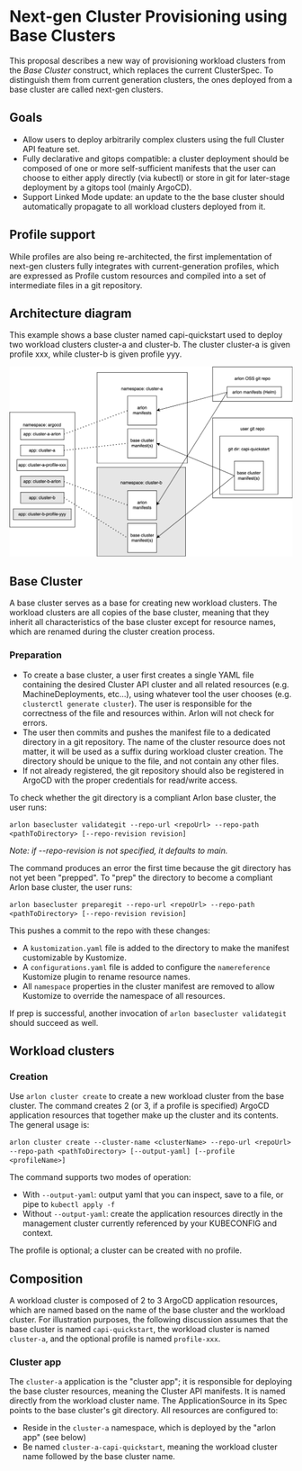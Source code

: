 # Next-gen Cluster Provisioning using Base Clusters

This proposal describes a new way of provisioning workload clusters from the *Base Cluster*
construct, which replaces the current ClusterSpec. To distinguish them from current generation
clusters, the ones deployed from a base cluster are called next-gen clusters.

## Goals

- Allow users to deploy arbitrarily complex clusters using the full Cluster API feature set.
- Fully declarative and gitops compatible: a cluster deployment should be composed of one or more
self-sufficient manifests that the user can choose to either apply directly (via kubectl) or store in
git for later-stage deployment by a gitops tool (mainly ArgoCD).
- Support Linked Mode update: an update to the the base cluster should
automatically propagate to all workload clusters deployed from it.

## Profile support

While profiles are also being re-architected, the first implementation of next-gen clusters
fully integrates with current-generation profiles, which are expressed as Profile custom resources
and compiled into a set of intermediate files in a git repository.

## Architecture diagram

This example shows a base cluster named capi-quickstart used to deploy two workload
clusters cluster-a and cluster-b. The cluster cluster-a is given profile xxx,
while cluster-b is given profile yyy.

![architecture](arlon_gen2.png)

## Base Cluster

A base cluster serves as a base for creating new workload clusters. The workload clusters
are all copies of the base cluster, meaning that they inherit all characteristics of the
base cluster except for resource names, which are renamed during the cluster creation process.

### Preparation

- To create a base cluster, a user first creates a single YAML file containing the desired Cluster API
cluster and all related resources (e.g. MachineDeployments, etc...), using whatever tool the user
chooses (e.g. `clusterctl generate cluster`). The user is responsible for the correctness of the file
and resources within. Arlon will not check for errors.
- The user then commits and pushes the manifest file to a dedicated directory in a git repository.
The name of the cluster resource does not matter, it will be used as a suffix during workload
cluster creation. The directory should be unique to the file, and not contain any other files.
- If not already registered, the git repository should also be registered in ArgoCD with
the proper credentials for read/write access.

To check whether the git directory is a compliant Arlon base cluster,
the user runs:
```
arlon basecluster validategit --repo-url <repoUrl> --repo-path <pathToDirectory> [--repo-revision revision]  
```
*Note: if --repo-revision is not specified, it defaults to main.*

The command produces an error the first time because the git directory has not yet been "prepped".
To "prep" the directory to become a compliant Arlon base cluster, the user runs:
```
arlon basecluster preparegit --repo-url <repoUrl> --repo-path <pathToDirectory> [--repo-revision revision]  
```

This pushes a commit to the repo with these changes:
- A `kustomization.yaml` file is added to the directory to make the manifest customizable by Kustomize.
- A `configurations.yaml` file is added to configure the `namereference` Kustomize plugin to rename resource names.
- All `namespace` properties in the cluster manifest are removed to allow Kustomize to override the
namespace of all resources.

If prep is successful, another invocation of `arlon basecluster validategit` should succeed as well.

## Workload clusters

### Creation

Use `arlon cluster create` to create a new workload cluster from the base cluster.
The command creates 2 (or 3, if a profile is specified) ArgoCD application resources that together
make up the cluster and its contents. The general usage is:
```
arlon cluster create --cluster-name <clusterName> --repo-url <repoUrl> --repo-path <pathToDirectory> [--output-yaml] [--profile <profileName>] 
```

The command supports two modes of operation:
- With `--output-yaml`: output yaml that you can inspect, save to a file, or pipe to `kubectl apply -f`
- Without `--output-yaml`: create the application resources directly in the management cluster currently referenced by your KUBECONFIG and context.  

The profile is optional; a cluster can be created with no profile.

## Composition

A workload cluster is composed of 2 to 3 ArgoCD application resources, which are named
based on the name of the base cluster and the workload cluster. For illustration purposes,
the following discussion assumes that the base cluster is named `capi-quickstart`, the
workload cluster is named `cluster-a`, and the optional profile is named `profile-xxx`.

### Cluster app

The `cluster-a` application is the "cluster app"; it is responsible for deploying the 
base cluster resources, meaning the Cluster API manifests.
It is named directly from the workload cluster name.
The ApplicationSource in its Spec points to the base cluster's git
directory. All resources are configured to:
- Reside in the `cluster-a` namespace, which is deployed by the "arlon app" (see below)
- Be named `cluster-a-capi-quickstart`, meaning the workload cluster name followed by the
base cluster name.



